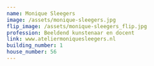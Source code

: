```yaml
---
name: Monique Sleegers
image: /assets/monique-sleegers.jpg
flip_image: /assets/monique-sleegers_flip.jpg
profession: Beeldend kunstenaar en docent
link: www.ateliermoniquesleegers.nl
building_number: 1
house_number: 56
---
```


